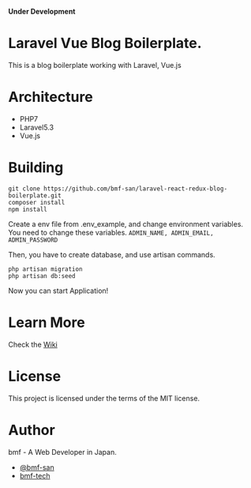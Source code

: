 **Under Development**

# Laravel Vue Blog Boilerplate.
This is a blog boilerplate working with Laravel, Vue.js

# Architecture
* PHP7
* Laravel5.3
* Vue.js

# Building
`git clone https://github.com/bmf-san/laravel-react-redux-blog-boilerplate.git`  
`composer install`  
`npm install`  

Create a env file from .env_example, and change environment variables.
You need to change these variables.
`ADMIN_NAME, ADMIN_EMAIL, ADMIN_PASSWORD`  

Then, you have to create database, and use artisan commands.

`php artisan migration`  
`php artisan db:seed`  

Now you can start Application!

# Learn More
Check the [Wiki](https://github.com/bmf-san/laravel-react-redux-blog-boilerplate/wiki)

# License
This project is licensed under the terms of the MIT license.

# Author
bmf - A Web Developer in Japan.
* [@bmf-san](https://twitter.com/bmf_san)
* [bmf-tech](http://bmf-tech.com/)
